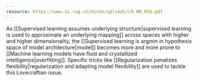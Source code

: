 ```yaml
---
resource: https://www.ai.rug.nl/minds/uploads/LN_NN_RUG.pdf
---
```


As [[Supervised learning assumes underlying structure|supervised learning is used to approximate an underlying mapping]] across spaces with higher and higher dimensionality, the [[Supervised learning is argmin in hypothesis space of model architecture|model]] becomes more and more prone to [[Machine learning models have fluid and crystallized intelligence|overfitting]]. Specific tricks like [[Regularization penalizes flexibility|regularization and adapting model flexibility]] are used to tackle this Lovecraftian issue.